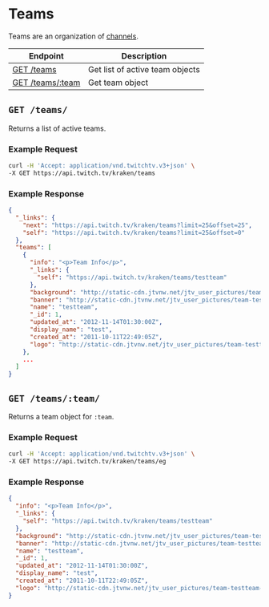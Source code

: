 # Teams

Teams are an organization of [channels][channels].

| Endpoint | Description |
| ---- | --------------- |
| [GET /teams](/v3_resources/teams.md#get-teams) | Get list of active team objects |
| [GET /teams/:team](/v3_resources/teams.md#get-teamsteam) | Get team object |

[channels]: /v3_resources/channels.md

## `GET /teams/`

Returns a list of active teams.

### Example Request

```bash
curl -H 'Accept: application/vnd.twitchtv.v3+json' \
-X GET https://api.twitch.tv/kraken/teams
```

### Example Response

```json
{
  "_links": {
    "next": "https://api.twitch.tv/kraken/teams?limit=25&offset=25",
    "self": "https://api.twitch.tv/kraken/teams?limit=25&offset=0"
  },
  "teams": [
    {
      "info": "<p>Team Info</p>",
      "_links": {
        "self": "https://api.twitch.tv/kraken/teams/testteam"
      },
      "background": "http://static-cdn.jtvnw.net/jtv_user_pictures/team-testteam-background_image-c72e038f428c9c7d.png",
      "banner": "http://static-cdn.jtvnw.net/jtv_user_pictures/team-testteam-banner_image-cc318b0f084cb67c-640x125.jpeg",
      "name": "testteam",
      "_id": 1,
      "updated_at": "2012-11-14T01:30:00Z",
      "display_name": "test",
      "created_at": "2011-10-11T22:49:05Z",
      "logo": "http://static-cdn.jtvnw.net/jtv_user_pictures/team-testteam-team_logo_image-46943237490be5e7-300x300.jpeg"
    },
    ...
  ]
}
```

## `GET /teams/:team/`

Returns a team object for `:team`.

### Example Request

```bash
curl -H 'Accept: application/vnd.twitchtv.v3+json' \
-X GET https://api.twitch.tv/kraken/teams/eg
```

### Example Response

```json
{
  "info": "<p>Team Info</p>",
  "_links": {
    "self": "https://api.twitch.tv/kraken/teams/testteam"
  },
  "background": "http://static-cdn.jtvnw.net/jtv_user_pictures/team-testteam-background_image-c72e038f428c9c7d.png",
  "banner": "http://static-cdn.jtvnw.net/jtv_user_pictures/team-testteam-banner_image-cc318b0f084cb67c-640x125.jpeg",
  "name": "testteam",
  "_id": 1,
  "updated_at": "2012-11-14T01:30:00Z",
  "display_name": "test",
  "created_at": "2011-10-11T22:49:05Z",
  "logo": "http://static-cdn.jtvnw.net/jtv_user_pictures/team-testteam-team_logo_image-46943237490be5e7-300x300.jpeg"
}
```
